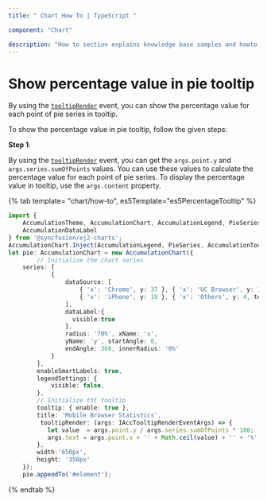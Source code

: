 ```yaml
---
title: " Chart How To | TypeScript "

component: "Chart"

description: "How to section explains knowledge base samples and howto access different types properties and events of the chart."
---
```


# Show percentage value in pie tooltip

By using the [`tooltipRender`](../../api/accumulation-chart/accumulationChartModel/#tooltiprender) event, you can show the percentage value for each point of pie series in tooltip.

To show the percentage value in pie tooltip, follow the given steps:

**Step 1**:

By using the [`tooltipRender`](../../api/accumulation-chart/accumulationChartModel/#tooltiprender) event, you can get the `args.point.y` and `args.series.sumOfPoints` values.
You can use these values to calculate the percentage value for each point of pie series. To display the percentage value in tooltip, use the `args.content` property.

{% tab template= "chart/how-to", es5Template="es5PercentageTooltip" %}

```typescript
import {
    AccumulationTheme, AccumulationChart, AccumulationLegend, PieSeries, AccumulationTooltip, IAccTooltipRenderEventArgs,
    AccumulationDataLabel
} from '@syncfusion/ej2-charts';
AccumulationChart.Inject(AccumulationLegend, PieSeries, AccumulationTooltip, AccumulationDataLabel);
let pie: AccumulationChart = new AccumulationChart({
        // Initialize the chart series
    series: [
            {
                dataSource: [
                    { 'x': 'Chrome', y: 37 }, { 'x': 'UC Browser', y: 17 },
                    { 'x': 'iPhone', y: 19 }, { 'x': 'Others', y: 4, text: '4%' }, { 'x': 'Opera', y: 11 }
                ],
                dataLabel:{
                  visible:true
                },
                radius: '70%', xName: 'x',
                yName: 'y', startAngle: 0,
                endAngle: 360, innerRadius: '0%'
            }
        ],
        enableSmartLabels: true,
        legendSettings: {
            visible: false,
        },
        // Initialize tht tooltip
        tooltip: { enable: true },
        title: 'Mobile Browser Statistics',
         tooltipRender: (args: IAccTooltipRenderEventArgs) => {
           let value  = args.point.y / args.series.sumOfPoints * 100;
           args.text = args.point.x + '' + Math.ceil(value) + '' + '%';
        },
        width:'650px',
        height: '350px'
    });
    pie.appendTo('#element');
```

{% endtab %}